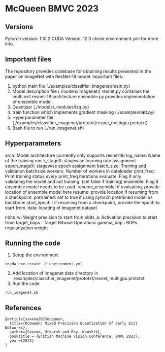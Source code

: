 # McQueen BMVC 2023

## Versions
Pytorch version: 1.10.2
CUDA Version: 12.0
check environment.yml for more info.

## Important files
The repository provides codebase for obtaining results presented in the paper on ImageNet with ResNet-18 model. 
Important files: 
1. python main file (./examples/classifier_imagenet/main.py)
2. Model description file (./models/imagenet/)
    resnet.py containes the multi exit resnet-18 architecture 
    ensemble.py provides implementation of ensemble model. 
3. Quantizer (./models/_modules/lsq.py)
4. train function which implements gradient masking (./examples/__init__.py)
5. Hyperparameter file (./examples/classifier_imagenet/prototxt/resnet_multigpu.prototxt)
6. Bash file to run (./run_imagenet.sh)

## Hyperparameters
arch: Model architecture (currently only supports resnet18)
log_name: Name of the training run
lr_stageX: stagewise learning rate assignment
epoch_stageX: stagewise epoch assignment
batch_size: Training and validation batchsize
workers: Number of workers in dataloader
print_freq: Print training status every print_freq iterations
evaluate: Flag if only validating the model and not training. (set false if training)
ensemble: Flag if ensemble model needs to be used. 
resume_ensemble: if evaluating, provide location of ensemble model here
resume: provide location if resuming from a checkpoint.
pretrained: set to true if using pytorch pretrained model as backbone
start_epoch : if resuming from a checkpoint, provide the epoch to start from.
data: locating of imagenet dataset

nbits_w: Weight precision to start from
nbits_a: Activation precision to start from
target_bops : Target Bitwise Operations
gamma_bop : BOPs regularization weight

## Running the code
1. Setup the environment
```
conda env create -f environment.yml
```
2. Add location of imagenet data directory in ./examples/classifier_imagenet/prototxt/resnet_multigpu.prototxt
3. Run the code
```
run_imagenet.sh
```
## References
```
@article{saxena2023mcqueen,
  title={McQueen: Mixed Precision Quantization of Early Exit Networks},
  author={Saxena, Utkarsh and Roy, Kaushik},
  booktitle = {British Machine Vision Conference, BMVC 2023},
  year={2023}
}
```
```
